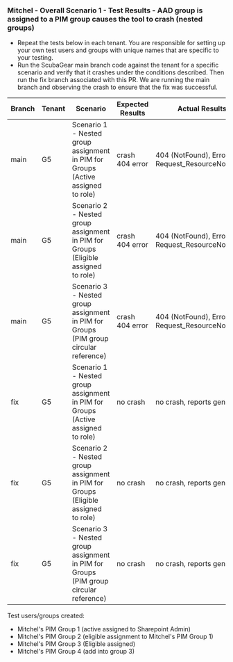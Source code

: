 ### Mitchel - Overall Scenario 1 - Test Results - AAD group is assigned to a PIM group causes the tool to crash (nested groups)

- Repeat the tests below in each tenant. You are responsible for setting up your own test users and groups with unique names that are specific to your testing.
- Run the ScubaGear main branch code against the tenant for a specific scenario and verify that it crashes under the conditions described. Then run the fix branch associated with this PR. We are running the main branch and observing the crash to ensure that   the fix was successful.

| Branch | Tenant | Scenario | Expected Results | Actual Results |
|----------|----------|----------|----------|----------|
| main    | G5 | Scenario 1 - Nested group assignment in PIM for Groups (Active assigned to role) | crash 404 error | 404 (NotFound), Errocode: Request_ResourceNotFound |
| main    | G5 | Scenario 2 - Nested group assignment in PIM for Groups (Eligible assigned to role) | crash 404 error | 404 (NotFound), Errocode: Request_ResourceNotFound |
| main    | G5 | Scenario 3 - Nested group assignment in PIM for Groups (PIM group circular reference) | crash 404 error | 404 (NotFound), Errocode: Request_ResourceNotFound |
| fix    | G5 | Scenario 1 - Nested group assignment in PIM for Groups (Active assigned to role) | no crash | no crash, reports generated |
| fix    | G5 | Scenario 2 - Nested group assignment in PIM for Groups (Eligible assigned to role) | no crash | no crash, reports generated |
| fix    | G5 | Scenario 3 - Nested group assignment in PIM for Groups (PIM group circular reference) | no crash | no crash, reports generated |


Test users/groups created: 
- Mitchel's PIM Group 1 (active assigned to Sharepoint Admin)
- Mitchel's PIM Group 2 (eligible assignment to Mitchel's PIM Group 1)
- Mitchel's PIM Group 3 (Eligible assigned)
- Mitchel's PIM Group 4 (add into group 3)

